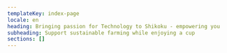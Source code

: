 ```yaml
---
templateKey: index-page
locale: en
heading: Bringing passion for Technology to Shikoku - empowering you
subheading: Support sustainable farming while enjoying a cup
sections: []
---
```


